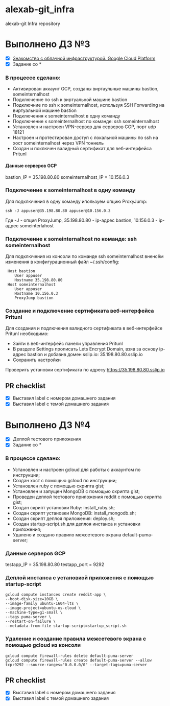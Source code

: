 # alexab-git_infra
alexab-git Infra repository

# Выполнено ДЗ №3
 - [x] [Знакомство с облачной инфраструктурой. Google Cloud Platform](#gcp)
 - [x] Задание со *
### В процессе сделано:
 - Активирован аккаунт GCP, созданы виртаульные машины bastion, someinternalhost
 - Подключение по ssh к виртуальной машине bastion
 - Подключние по ssh к someinternalhost, используя SSH Forwarding на виртуальной машине bastion
 - Подключения к someinternalhost в одну команду
 - Подключение к someinternalhost по команде: ssh someinternalhost
 - Установлен и настроен VPN-сервер для серверов CGP, порт udp 18121
 - Настроен и протестирован доступ с локальной машины по ssh на хост someinternalhost через VPN тоннель
 - Создан и поключен валидный сертификат для веб-интерфейса Pritunl

<a name="gcp"><h4>Данные серверов GCP</h4></a>

bastion_IP = 35.198.80.80
someinternalhost_IP = 10.156.0.3

### Подключение к someinternalhost в одну команду
 Для подключения в одну команду ипользуем опцию ProxyJump:
```shell 
ssh -J appuser@35.198.80.80 appuser@10.156.0.3
```
 Где -J - опция ProxyJump, 35.198.80.80 - ip-адрес bastion, 10.156.0.3 - ip-адрес someinterlahost 

### Подключение к someinternalhost по команде: ssh someinternalhost
 Для подключения из консоли по команде ssh someinternalhost вненсём изменения в конфигурационный файл ~/.ssh/config:
```text
 Host bastion
	User appuser
	Hostname 35.198.80.80
 Host someinternalhost
	User appuser
	Hostname 10.156.0.3
	ProxyJump bastion
```
### Создание и подключение сертификата веб-интерфейса Pritunl
Для создания и подлючения валидного сертификата в веб-интерфейсе Pritunl необходимо:
 - Зайти в веб-интерфейс панели управления Pritunl
 - В разделе Settings прописать Lets Encrypt Domain, взяв за основу ip-адрес bastion и добавив домен sslip.io: 35.198.80.80.sslip.io
 - Сохранить настройки

Проверить установки сертификата по адресу https://35.198.80.80.sslip.iq

## PR checklist
 - [x] Выставил label с номером домашнего задания
 - [x] Выставил label с темой домашнего задания

# Выполнено ДЗ №4
 - [x] Деплой тестового приложения
 - [x] Задание со *
 ### В процессе сделано:
 - Установлен и настроен gcloud для работы с аккаунтом по инструкции;
 - Создан хост с помощью gcloud по инструкции;
 - Установлен ruby с помощью скрипта gist;
 - Установлен и запущен MongoDB с помощью скрипта gist;
 - Проведен деплой тестового приложения reddit с помощью скрипта gist;
 - Создан скрипт установки Ruby: install_ruby.sh;
 - Создан скрипт установки MongoDB: install_mongodb.sh;
 - Создан скрипт деплоя приложения: deploy.sh;
 - Создан startup-script.sh для деплоя инстанса и установки приложения;
 - Удалено и создано правило межсетевого экрана default-puma-server;

### Данные серверов GCP
testapp_IP = 35.198.80.80
testapp_port = 9292

### Деплой инстанса с установкой приложения с помощью startup-script
```shell
gcloud compute instances create reddit-app \ 
--boot-disk-size=10GB \
--image-family ubuntu-1604-lts \
--image-project=ubuntu-os-cloud \
--machine-type=g1-small \
--tags puma-server \
--restart-on-failure \
--metadata-from-file startup-script=startup_script.sh
```
### Удаление и создание правила межсетевого экрана с помощью gcloud из консоли 
```shell
gcloud compute firewall-rules delete default-puma-server
gcloud compute firewall-rules create default-puma-server --allow tcp:9292 --source-ranges="0.0.0.0/0" --target-tags=puma-server
```

## PR checklist
 - [x] Выставил label с номером домашнего задания
 - [x] Выставил label с темой домашнего задания
